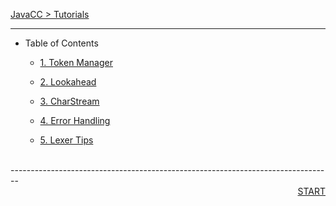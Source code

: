 [JavaCC > Tutorials](tutorials.md)

--------------------------------------------------------------------------------

*   Table of Contents

    *   [1. Token Manager](token-manager.md)

    *   [2. Lookahead](lookahead.md)

    *   [3. CharStream](charstream.md)

    *   [4. Error Handling](error-handling.md)

    *   [5. Lexer Tips](lexer-tips.md)

<br>
--------------------------------------------------------------------------------

<div style="text-align: right">
  <section class="nextButton"><a href="token-manager.md">START</a></section>
</div>

<br>
